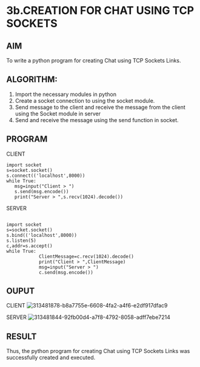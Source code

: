 # 3b.CREATION FOR CHAT USING TCP SOCKETS
## AIM
To write a python program for creating Chat using TCP Sockets Links.
## ALGORITHM:
1. Import the necessary modules in python
2. Create a socket connection to using the socket module.
3. Send message to the client and receive the message from the client using the Socket module in
 server
4. Send and receive the message using the send function in socket.
## PROGRAM
CLIENT
```
import socket 
s=socket.socket() 
s.connect(('localhost',8000)) 
while True: 
   msg=input("Client > ") 
   s.send(msg.encode()) 
   print("Server > ",s.recv(1024).decode())
```
SERVER
```
 
import socket 
s=socket.socket() 
s.bind(('localhost',8000)) 
s.listen(5) 
c,addr=s.accept() 
while True: 
            ClientMessage=c.recv(1024).decode() 
            print("Client > ",ClientMessage) 
            msg=input("Server > ") 
            c.send(msg.encode())

```
## OUPUT
CLIENT
![313481878-b8a7755e-6608-4fa2-a4f6-e2df917dfac9](https://github.com/G-KUMAR05/3b_CHAT_USING_TCP_SOCKETS/assets/133198953/b94b64a9-4416-4796-8f18-0d48e221aca9)

SERVER
![313481844-92fb00d4-a7f8-4792-8058-adff7ebe7214](https://github.com/G-KUMAR05/3b_CHAT_USING_TCP_SOCKETS/assets/133198953/70a79030-f003-4649-9a87-5f261e207914)

## RESULT
Thus, the python program for creating Chat using TCP Sockets Links was successfully 
created and executed.
